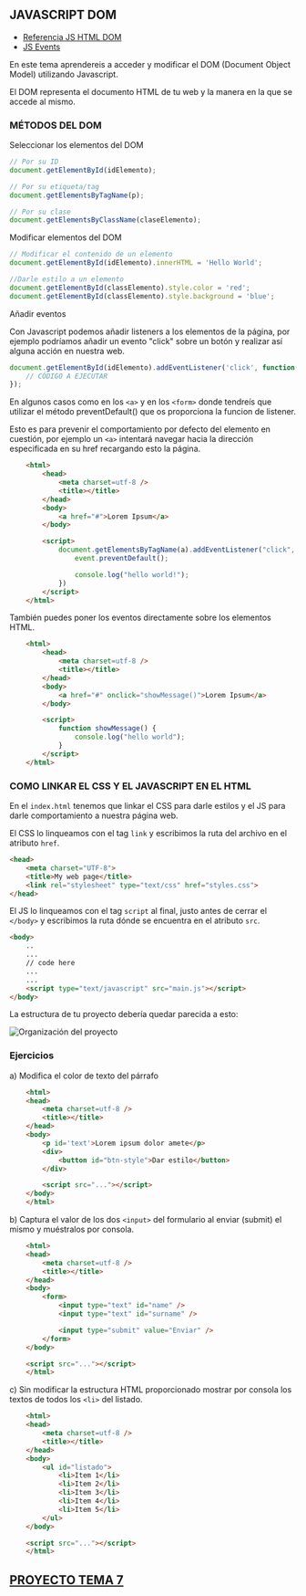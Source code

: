 ## JAVASCRIPT DOM

-   [Referencia JS HTML DOM](https://www.w3schools.com/js/js_htmldom.asp)
-   [JS Events](https://www.w3schools.com/js/js_events.asp)

En este tema aprendereis a acceder y modificar el DOM (Document Object Model) utilizando Javascript.

El DOM representa el documento HTML de tu web y la manera en la que se accede al mismo.

### MÉTODOS DEL DOM

Seleccionar los elementos del DOM

```js
// Por su ID
document.getElementById(idElemento);

// Por su etiqueta/tag
document.getElementsByTagName(p);

// Por su clase
document.getElementsByClassName(claseElemento);
```

Modificar elementos del DOM

```js
// Modificar el contenido de un elemento
document.getElementById(idElemento).innerHTML = 'Hello World';

//Darle estilo a un elemento
document.getElementById(classElemento).style.color = 'red';
document.getElementById(classElemento).style.background = 'blue';
```

Añadir eventos

Con Javascript podemos añadir listeners a los elementos de la página, por ejemplo podríamos añadir un evento "click" sobre un botón y realizar así alguna acción en nuestra web.

```js
document.getElementById(idElemento).addEventListener('click', function(event) {
    // CÓDIGO A EJECUTAR
});
```

En algunos casos como en los `<a>` y en los `<form>` donde tendreís que utilizar el método preventDefault() que os proporciona la funcion de listener.

Esto es para prevenir el comportamiento por defecto del elemento en cuestión, por ejemplo un `<a>` intentará navegar hacia la dirección especificada en su href recargando esto la página.

```html
    <html>
        <head>
            <meta charset=utf-8 />
            <title></title>
        </head>
        <body>
            <a href="#">Lorem Ipsum</a>
        </body>

        <script>
            document.getElementsByTagName(a).addEventListener("click", function(event) {
                event.preventDefault();

                console.log("hello world!");
            })
        </script>
    </html>
```

También puedes poner los eventos directamente sobre los elementos HTML.

```html
    <html>
        <head>
            <meta charset=utf-8 />
            <title></title>
        </head>
        <body>
            <a href="#" onclick="showMessage()">Lorem Ipsum</a>
        </body>

        <script>
            function showMessage() {
                console.log("hello world");
            }
        </script>
    </html>
```

### COMO LINKAR EL CSS Y EL JAVASCRIPT EN EL HTML

En el `index.html` tenemos que linkar el CSS para darle estilos y el JS para darle comportamiento a nuestra página web.

El CSS lo linqueamos con el tag `link` y escribimos la ruta del archivo en el atributo `href`.

```html
<head>
    <meta charset="UTF-8">
    <title>My web page</title>
    <link rel="stylesheet" type="text/css" href="styles.css">
</head>
```

El JS lo linqueamos con el tag `script` al final, justo antes de cerrar el `</body>` y escribimos la ruta dónde se encuentra en el atributo `src`.

```html
<body>
    ..
    ...
    // code here
    ...
    ...
    <script type="text/javascript" src="main.js"></script>
</body>
```

La estructura de tu proyecto debería quedar parecida a esto:

![Organización del proyecto](https://i.imgur.com/31HaLn9.png)

### Ejercicios

a) Modifica el color de texto del párrafo

```html
    <html>
    <head>
        <meta charset=utf-8 />
        <title></title>
    </head>
    <body>
        <p id='text'>Lorem ipsum dolor amete</p>
        <div>
            <button id="btn-style">Dar estilo</button>
        </div>

        <script src="..."></script>
    </body>
    </html>
```

b) Captura el valor de los dos `<input>` del formulario al enviar (submit) el mismo y muéstralos por consola.

```html
    <html>
    <head>
        <meta charset=utf-8 />
        <title></title>
    </head>
    <body>
        <form>
            <input type="text" id="name" />
            <input type="text" id="surname" />

            <input type="submit" value="Enviar" />
        </form>
    </body>

    <script src="..."></script>
    </html>
```

c) Sin modificar la estructura HTML proporcionado mostrar por consola los textos de todos los `<li>` del listado.

```html
    <html>
    <head>
        <meta charset=utf-8 />
        <title></title>
    </head>
    <body>
        <ul id="listado">
            <li>Item 1</li>
            <li>Item 2</li>
            <li>Item 3</li>
            <li>Item 4</li>
            <li>Item 5</li>
        </ul>
    </body>

    <script src="..."></script>
    </html>
```
## [PROYECTO TEMA 7](projects/project7.md)